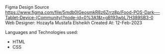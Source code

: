 Figma Design Source 
https://www.figma.com/file/5mdb0IGeosmkR8z6Zrrz8p/Food-POS-Dark---Tablet-Device-(Community)?node-id=0%3A1&t=gB193wbL7H389SB3-0
Web Designer: Hozayfa Mustafa Elsheikh
Created At: 12-Feb-2023

Languages and Technologies used:
- HTML
- CSS